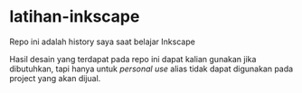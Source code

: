 # latihan-inkscape
Repo ini adalah history saya saat belajar Inkscape


Hasil desain yang terdapat pada repo ini dapat kalian gunakan jika dibutuhkan, tapi hanya untuk *personal use* alias tidak dapat digunakan pada project yang akan dijual.

